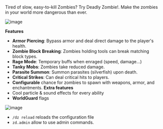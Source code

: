 Tired of slow, easy-to-kill Zombies? Try Deadly Zombie!. Make the zombies in your world more dangerous than ever.

![image](https://github.com/user-attachments/assets/9b628bd9-f92e-4d21-bf58-3f8039309d89)

**Features**
- **Armor Piercing**: Bypass armor and deal direct damage to the player's health.
- **Zombie Block Breaking**: Zombies holding tools can break matching block types.
- **Rage Mode**: Temporary buffs when enraged (speed, damage...) 
- **Tanky Mobs**: Zombies take reduced damage.
- **Parasite Summon**: Summon parasites (silverfish) upon death.
- **Critical Strikes**: Can deal critical hits to players.
- **Configurable** chance for zombies to spawn with weapons, armor, and enchantments.
**Extra features**
- Cool particle & sound effects for every ability
- **WorldGuard** flags

![image](https://github.com/user-attachments/assets/1fcdbad5-5c56-4335-96bd-d958248dc608)

- `/dz reload` reloads the configuration file
- `zd.admin` allow to use admin commands.
